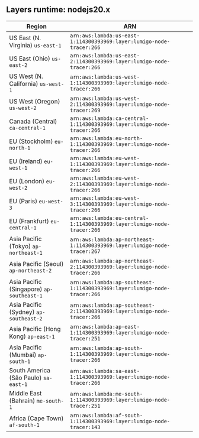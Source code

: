 Layers runtime: nodejs20.x
----
| Region | ARN |
| --- | --- |
|US East (N. Virginia)  `us-east-1`|`arn:aws:lambda:us-east-1:114300393969:layer:lumigo-node-tracer:266`|
|US East (Ohio)  `us-east-2`|`arn:aws:lambda:us-east-2:114300393969:layer:lumigo-node-tracer:266`|
|US West (N. California)  `us-west-1`|`arn:aws:lambda:us-west-1:114300393969:layer:lumigo-node-tracer:266`|
|US West (Oregon)  `us-west-2`|`arn:aws:lambda:us-west-2:114300393969:layer:lumigo-node-tracer:269`|
|Canada (Central)  `ca-central-1`|`arn:aws:lambda:ca-central-1:114300393969:layer:lumigo-node-tracer:266`|
|EU (Stockholm)  `eu-north-1`|`arn:aws:lambda:eu-north-1:114300393969:layer:lumigo-node-tracer:266`|
|EU (Ireland)  `eu-west-1`|`arn:aws:lambda:eu-west-1:114300393969:layer:lumigo-node-tracer:266`|
|EU (London)  `eu-west-2`|`arn:aws:lambda:eu-west-2:114300393969:layer:lumigo-node-tracer:266`|
|EU (Paris)  `eu-west-3`|`arn:aws:lambda:eu-west-3:114300393969:layer:lumigo-node-tracer:266`|
|EU (Frankfurt)  `eu-central-1`|`arn:aws:lambda:eu-central-1:114300393969:layer:lumigo-node-tracer:266`|
|Asia Pacific (Tokyo)  `ap-northeast-1`|`arn:aws:lambda:ap-northeast-1:114300393969:layer:lumigo-node-tracer:267`|
|Asia Pacific (Seoul)  `ap-northeast-2`|`arn:aws:lambda:ap-northeast-2:114300393969:layer:lumigo-node-tracer:266`|
|Asia Pacific (Singapore)  `ap-southeast-1`|`arn:aws:lambda:ap-southeast-1:114300393969:layer:lumigo-node-tracer:266`|
|Asia Pacific (Sydney)  `ap-southeast-2`|`arn:aws:lambda:ap-southeast-2:114300393969:layer:lumigo-node-tracer:266`|
|Asia Pacific (Hong Kong)  `ap-east-1`|`arn:aws:lambda:ap-east-1:114300393969:layer:lumigo-node-tracer:251`|
|Asia Pacific (Mumbai)  `ap-south-1`|`arn:aws:lambda:ap-south-1:114300393969:layer:lumigo-node-tracer:266`|
|South America (São Paulo)  `sa-east-1`|`arn:aws:lambda:sa-east-1:114300393969:layer:lumigo-node-tracer:266`|
|Middle East (Bahrain)  `me-south-1`|`arn:aws:lambda:me-south-1:114300393969:layer:lumigo-node-tracer:251`|
|Africa (Cape Town)  `af-south-1`|`arn:aws:lambda:af-south-1:114300393969:layer:lumigo-node-tracer:143`|
